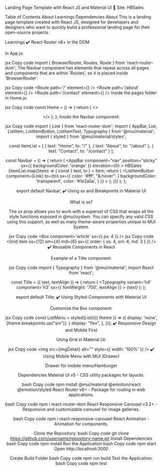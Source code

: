 Landing Page Template with React JS and Material UI 🎯
Site: HBSales







Table of Contents
About
Learnings
Dependencies
About
This is a landing page template created with React JS, designed for developers and designers who want to quickly build a professional landing page for their open-source projects.

Learnings
:heavy_check_mark: React Router v6+ in the DOM

In App.js:

jsx
Copy code
import { BrowserRouter, Routes, Route } from 'react-router-dom';
The Navbar component has elements that repeat across all pages and components that are within 'Routes', so it is placed inside 'BrowserRouter'.

jsx
Copy code
<BrowserRouter>
    <Navbar />
    <Routes>
        <Route path='/' element={<Home />} />
        <Route path='/about' element={<About />} />
        <Route path='/contact' element={<Contact />} />
    </Routes>
</BrowserRouter>
Inside the pages folder in Home.js:

jsx
Copy code
const Home = () => {
  return (
    <>
      <Header />
      <GetStarted />
      <GetInTouch />
    </>
  );
};
Inside the Navbar component:

jsx
Copy code
import { Link } from 'react-router-dom';
import { AppBar, List, ListItem, ListItemButton, ListItemText, Typography } from '@mui/material';
import { styled } from '@mui/material/styles';

const itemList = [
    { text: "Home", to: "/" },
    { text: "About", to: "/about" },
    { text: "Contact", to: "/contact" }
];

const Navbar = () => {
    return (
        <AppBar 
            component="nav" 
            position="sticky"
            sx={{ backgroundColor: 'orange' }}
            elevation={0}
        >
            <StyledToolbar>
                <Typography variant="h6" component="h2">
                    HBSales
                </Typography>
                <ListMenu>
                    {itemList.map((item) => {
                        const { text, to } = item;
                        return (
                            <ListItem key={text}>
                                <ListItemButton component={Link} to={to}
                                    sx={{
                                        color: '#fff',
                                        "&:hover": {
                                            backgroundColor: 'transparent',
                                            color: '#1e2a5a',
                                        }
                                    }}
                                >
                                    <ListItemText primary={text} />
                                </ListItemButton>
                            </ListItem>
                        );
                    })}
                </ListMenu>
            </StyledToolbar>
        </AppBar>
    );
};

export default Navbar;
:heavy_check_mark: Using sx and Breakpoints in Material UI

What is sx?

The sx prop allows you to work with a superset of CSS that wraps all the style functions exposed in @mui/system. You can specify any valid CSS using this support, as well as many theme-aware properties unique to MUI System.

jsx
Copy code
<Box component='article' sx={{ px: 4 }} />
jsx
Copy code
<Grid item xs={12} sm={4} md={6} sx={{ order: { xs: 4, sm: 4, md: 3 } }} />
:heavy_check_mark: Reusable Components in React

Example of a Title component:

jsx
Copy code
import { Typography } from '@mui/material';
import React from 'react';

const Title = ({ text, textAlign }) => {
  return (
    <Typography 
      variant='h4'
      component='h3'
      sx={{ fontWeight: '700', textAlign }}
    >
      {text}
    </Typography>
  );
};

export default Title;
:heavy_check_mark: Using Styled-Components with Material UI

Customize the Box component:

jsx
Copy code
const ListMenu = styled(List)(({ theme }) => ({
    display: 'none',
    [theme.breakpoints.up("sm")]: {
        display: "flex",
    },
}));
:heavy_check_mark: Responsive Design and Mobile First

Using Grid in Material UI:

jsx
Copy code
<Grid item xs={12} sm={4} md={6}>
    <img src={imgDetail} alt="" style={{ width: '100%' }} />
</Grid>
:heavy_check_mark: Using Mobile Menu with MUI (Drawer)

Drawer for mobile menu/Hamburger

Dependencies
Material UI v5 - CSS utility packages for layouts.

bash
Copy code
npm install @mui/material @emotion/react @emotion/styled
React Router v6+ - Package for routing in web applications.

bash
Copy code
npm i react-router-dom
React Responsive Carousel v3.2+ - Responsive and customizable carousel for image galleries.

bash
Copy code
npm i react-responsive-carousel
React Animation - Animation for components.

Clone the Repository:
bash
Copy code
git clone https://github.com/username/repository-name.git
Install Dependencies
bash
Copy code
npm install
Run the Application
bash
Copy code
npm start
Open http://localhost:3000

Create Build Folder
bash
Copy code
npm run build
Test the Application:
bash
Copy code
npm test

